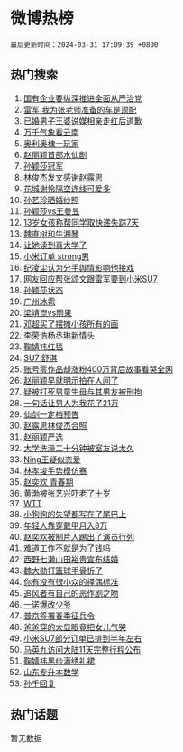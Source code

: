 # 微博热榜

`最后更新时间：2024-03-31 17:09:39 +0800`

## 热门搜索

1. [国有企业要纵深推进全面从严治党](https://m.weibo.cn/search?containerid=100103type%3D1%26t%3D10%26q%3D%23%E5%9B%BD%E6%9C%89%E4%BC%81%E4%B8%9A%E8%A6%81%E7%BA%B5%E6%B7%B1%E6%8E%A8%E8%BF%9B%E5%85%A8%E9%9D%A2%E4%BB%8E%E4%B8%A5%E6%B2%BB%E5%85%9A%23&stream_entry_id=51&isnewpage=1&extparam=seat%3D1%26filter_type%3Drealtimehot%26c_type%3D51%26stream_entry_id%3D51%26pos%3D0%26q%3D%2523%25E5%259B%25BD%25E6%259C%2589%25E4%25BC%2581%25E4%25B8%259A%25E8%25A6%2581%25E7%25BA%25B5%25E6%25B7%25B1%25E6%258E%25A8%25E8%25BF%259B%25E5%2585%25A8%25E9%259D%25A2%25E4%25BB%258E%25E4%25B8%25A5%25E6%25B2%25BB%25E5%2585%259A%2523%26dgr%3D0%26cate%3D10103%26display_time%3D1711876178%26pre_seqid%3D171187617800902679692)
1. [雷军 我为张老师准备的车是顶配](https://m.weibo.cn/search?containerid=100103type%3D1%26t%3D10%26q%3D%E9%9B%B7%E5%86%9B+%E6%88%91%E4%B8%BA%E5%BC%A0%E8%80%81%E5%B8%88%E5%87%86%E5%A4%87%E7%9A%84%E8%BD%A6%E6%98%AF%E9%A1%B6%E9%85%8D&stream_entry_id=31&isnewpage=1&extparam=seat%3D1%26realpos%3D1%26band_rank%3D1%26pos%3D0%26c_type%3D31%26cate%3D5001%26lcate%3D5001%26stream_entry_id%3D31%26filter_type%3Drealtimehot%26q%3D%25E9%259B%25B7%25E5%2586%259B%2520%25E6%2588%2591%25E4%25B8%25BA%25E5%25BC%25A0%25E8%2580%2581%25E5%25B8%2588%25E5%2587%2586%25E5%25A4%2587%25E7%259A%2584%25E8%25BD%25A6%25E6%2598%25AF%25E9%25A1%25B6%25E9%2585%258D%26flag%3D2%26dgr%3D0%26display_time%3D1711876178%26pre_seqid%3D171187617800902679692)
1. [已婚男子王婆说媒相亲走红后道歉](https://m.weibo.cn/search?containerid=100103type%3D1%26t%3D10%26q%3D%23%E5%B7%B2%E5%A9%9A%E7%94%B7%E5%AD%90%E7%8E%8B%E5%A9%86%E8%AF%B4%E5%AA%92%E7%9B%B8%E4%BA%B2%E8%B5%B0%E7%BA%A2%E5%90%8E%E9%81%93%E6%AD%89%23&stream_entry_id=31&isnewpage=1&extparam=seat%3D1%26realpos%3D2%26band_rank%3D2%26pos%3D1%26c_type%3D31%26cate%3D5001%26lcate%3D5001%26stream_entry_id%3D31%26filter_type%3Drealtimehot%26q%3D%2523%25E5%25B7%25B2%25E5%25A9%259A%25E7%2594%25B7%25E5%25AD%2590%25E7%258E%258B%25E5%25A9%2586%25E8%25AF%25B4%25E5%25AA%2592%25E7%259B%25B8%25E4%25BA%25B2%25E8%25B5%25B0%25E7%25BA%25A2%25E5%2590%258E%25E9%2581%2593%25E6%25AD%2589%2523%26flag%3D2%26dgr%3D0%26display_time%3D1711876178%26pre_seqid%3D171187617800902679692)
1. [万千气象看云南](https://m.weibo.cn/search?containerid=100103type%3D1%26t%3D10%26q%3D%23%E4%B8%87%E5%8D%83%E6%B0%94%E8%B1%A1%E7%9C%8B%E4%BA%91%E5%8D%97%23&stream_entry_id=31&isnewpage=1&extparam=seat%3D1%26realpos%3D3%26band_rank%3D3%26pos%3D2%26c_type%3D31%26cate%3D5001%26lcate%3D5001%26stream_entry_id%3D31%26filter_type%3Drealtimehot%26q%3D%2523%25E4%25B8%2587%25E5%258D%2583%25E6%25B0%2594%25E8%25B1%25A1%25E7%259C%258B%25E4%25BA%2591%25E5%258D%2597%2523%26flag%3D0%26dgr%3D0%26display_time%3D1711876178%26pre_seqid%3D171187617800902679692)
1. [奥利奥棣一玩家](https://m.weibo.cn/search?containerid=100103type%3D1%26t%3D10%26q%3D%23%E5%A5%A5%E5%88%A9%E5%A5%A5%E6%A3%A3%E4%B8%80%E7%8E%A9%E5%AE%B6%23&stream_entry_id=31&isnewpage=1&extparam=seat%3D1%26band_rank%3D4%26pos%3D3%26c_type%3D31%26is_ad_pos%3D1%26topic_ad%3D1%26cate%3D5001%26lcate%3D5001%26stream_entry_id%3D31%26filter_type%3Drealtimehot%26q%3D%2523%25E5%25A5%25A5%25E5%2588%25A9%25E5%25A5%25A5%25E6%25A3%25A3%25E4%25B8%2580%25E7%258E%25A9%25E5%25AE%25B6%2523%26dgr%3D0%26adid%3D229725%26display_time%3D1711876178%26pre_seqid%3D171187617800902679692)
1. [赵丽颖首部水仙剧](https://m.weibo.cn/search?containerid=100103type%3D1%26t%3D10%26q%3D%23%E8%B5%B5%E4%B8%BD%E9%A2%96%E9%A6%96%E9%83%A8%E6%B0%B4%E4%BB%99%E5%89%A7%23&stream_entry_id=31&isnewpage=1&extparam=seat%3D1%26realpos%3D4%26band_rank%3D4%26pos%3D4%26c_type%3D31%26cate%3D5001%26lcate%3D5001%26stream_entry_id%3D31%26filter_type%3Drealtimehot%26q%3D%2523%25E8%25B5%25B5%25E4%25B8%25BD%25E9%25A2%2596%25E9%25A6%2596%25E9%2583%25A8%25E6%25B0%25B4%25E4%25BB%2599%25E5%2589%25A7%2523%26flag%3D1%26dgr%3D0%26display_time%3D1711876178%26pre_seqid%3D171187617800902679692)
1. [孙颖莎冠军](https://m.weibo.cn/search?containerid=100103type%3D1%26t%3D10%26q%3D%23%E5%AD%99%E9%A2%96%E8%8E%8E%E5%86%A0%E5%86%9B%23&stream_entry_id=31&isnewpage=1&extparam=seat%3D1%26realpos%3D5%26band_rank%3D5%26pos%3D5%26c_type%3D31%26cate%3D5001%26lcate%3D5001%26stream_entry_id%3D31%26filter_type%3Drealtimehot%26q%3D%2523%25E5%25AD%2599%25E9%25A2%2596%25E8%258E%258E%25E5%2586%25A0%25E5%2586%259B%2523%26flag%3D1%26dgr%3D0%26display_time%3D1711876178%26pre_seqid%3D171187617800902679692)
1. [林俊杰发文感谢赵露思](https://m.weibo.cn/search?containerid=100103type%3D1%26t%3D10%26q%3D%23%E6%9E%97%E4%BF%8A%E6%9D%B0%E5%8F%91%E6%96%87%E6%84%9F%E8%B0%A2%E8%B5%B5%E9%9C%B2%E6%80%9D%23&stream_entry_id=31&isnewpage=1&extparam=seat%3D1%26realpos%3D6%26band_rank%3D6%26pos%3D6%26c_type%3D31%26cate%3D5001%26lcate%3D5001%26stream_entry_id%3D31%26filter_type%3Drealtimehot%26q%3D%2523%25E6%259E%2597%25E4%25BF%258A%25E6%259D%25B0%25E5%258F%2591%25E6%2596%2587%25E6%2584%259F%25E8%25B0%25A2%25E8%25B5%25B5%25E9%259C%25B2%25E6%2580%259D%2523%26flag%3D1%26dgr%3D0%26display_time%3D1711876178%26pre_seqid%3D171187617800902679692)
1. [花城谢怜隔空连线可爱多](https://m.weibo.cn/search?containerid=100103type%3D1%26t%3D10%26q%3D%23%E8%8A%B1%E5%9F%8E%E8%B0%A2%E6%80%9C%E9%9A%94%E7%A9%BA%E8%BF%9E%E7%BA%BF%E5%8F%AF%E7%88%B1%E5%A4%9A%23&stream_entry_id=31&isnewpage=1&extparam=seat%3D1%26band_rank%3D7%26pos%3D7%26c_type%3D31%26is_ad_pos%3D1%26topic_ad%3D1%26cate%3D5001%26lcate%3D5001%26stream_entry_id%3D31%26filter_type%3Drealtimehot%26q%3D%2523%25E8%258A%25B1%25E5%259F%258E%25E8%25B0%25A2%25E6%2580%259C%25E9%259A%2594%25E7%25A9%25BA%25E8%25BF%259E%25E7%25BA%25BF%25E5%258F%25AF%25E7%2588%25B1%25E5%25A4%259A%2523%26dgr%3D0%26adid%3D229724%26display_time%3D1711876178%26pre_seqid%3D171187617800902679692)
1. [孙艺珍晒婚纱照](https://m.weibo.cn/search?containerid=100103type%3D1%26t%3D10%26q%3D%23%E5%AD%99%E8%89%BA%E7%8F%8D%E6%99%92%E5%A9%9A%E7%BA%B1%E7%85%A7%23&stream_entry_id=31&isnewpage=1&extparam=seat%3D1%26realpos%3D7%26band_rank%3D7%26pos%3D8%26c_type%3D31%26cate%3D5001%26lcate%3D5001%26stream_entry_id%3D31%26filter_type%3Drealtimehot%26q%3D%2523%25E5%25AD%2599%25E8%2589%25BA%25E7%258F%258D%25E6%2599%2592%25E5%25A9%259A%25E7%25BA%25B1%25E7%2585%25A7%2523%26flag%3D1%26dgr%3D0%26display_time%3D1711876178%26pre_seqid%3D171187617800902679692)
1. [孙颖莎vs王曼昱](https://m.weibo.cn/search?containerid=100103type%3D1%26t%3D10%26q%3D%23%E5%AD%99%E9%A2%96%E8%8E%8Evs%E7%8E%8B%E6%9B%BC%E6%98%B1%23&stream_entry_id=31&isnewpage=1&extparam=seat%3D1%26realpos%3D8%26band_rank%3D8%26pos%3D9%26c_type%3D31%26cate%3D5001%26lcate%3D5001%26stream_entry_id%3D31%26filter_type%3Drealtimehot%26q%3D%2523%25E5%25AD%2599%25E9%25A2%2596%25E8%258E%258Evs%25E7%258E%258B%25E6%259B%25BC%25E6%2598%25B1%2523%26flag%3D1%26dgr%3D0%26display_time%3D1711876178%26pre_seqid%3D171187617800902679692)
1. [13岁女孩称帮同学取快递失踪7天](https://m.weibo.cn/search?containerid=100103type%3D1%26t%3D10%26q%3D%2313%E5%B2%81%E5%A5%B3%E5%AD%A9%E7%A7%B0%E5%B8%AE%E5%90%8C%E5%AD%A6%E5%8F%96%E5%BF%AB%E9%80%92%E5%A4%B1%E8%B8%AA7%E5%A4%A9%23&stream_entry_id=31&isnewpage=1&extparam=seat%3D1%26realpos%3D9%26band_rank%3D9%26pos%3D10%26c_type%3D31%26cate%3D5001%26lcate%3D5001%26stream_entry_id%3D31%26filter_type%3Drealtimehot%26q%3D%252313%25E5%25B2%2581%25E5%25A5%25B3%25E5%25AD%25A9%25E7%25A7%25B0%25E5%25B8%25AE%25E5%2590%258C%25E5%25AD%25A6%25E5%258F%2596%25E5%25BF%25AB%25E9%2580%2592%25E5%25A4%25B1%25E8%25B8%25AA7%25E5%25A4%25A9%2523%26flag%3D1%26dgr%3D0%26display_time%3D1711876178%26pre_seqid%3D171187617800902679692)
1. [魏直树和牛湘琴](https://m.weibo.cn/search?containerid=100103type%3D1%26t%3D10%26q%3D%E9%AD%8F%E7%9B%B4%E6%A0%91%E5%92%8C%E7%89%9B%E6%B9%98%E7%90%B4&stream_entry_id=31&isnewpage=1&extparam=seat%3D1%26realpos%3D10%26band_rank%3D10%26pos%3D11%26c_type%3D31%26cate%3D5001%26lcate%3D5001%26stream_entry_id%3D31%26filter_type%3Drealtimehot%26q%3D%25E9%25AD%258F%25E7%259B%25B4%25E6%25A0%2591%25E5%2592%258C%25E7%2589%259B%25E6%25B9%2598%25E7%2590%25B4%26flag%3D1%26dgr%3D0%26display_time%3D1711876178%26pre_seqid%3D171187617800902679692)
1. [让她读到真大学了](https://m.weibo.cn/search?containerid=100103type%3D1%26t%3D10%26q%3D%E8%AE%A9%E5%A5%B9%E8%AF%BB%E5%88%B0%E7%9C%9F%E5%A4%A7%E5%AD%A6%E4%BA%86&stream_entry_id=31&isnewpage=1&extparam=seat%3D1%26realpos%3D11%26band_rank%3D11%26pos%3D12%26c_type%3D31%26cate%3D5001%26lcate%3D5001%26stream_entry_id%3D31%26filter_type%3Drealtimehot%26q%3D%25E8%25AE%25A9%25E5%25A5%25B9%25E8%25AF%25BB%25E5%2588%25B0%25E7%259C%259F%25E5%25A4%25A7%25E5%25AD%25A6%25E4%25BA%2586%26flag%3D0%26dgr%3D0%26display_time%3D1711876178%26pre_seqid%3D171187617800902679692)
1. [小米订单 strong男](https://m.weibo.cn/search?containerid=100103type%3D1%26t%3D10%26q%3D%E5%B0%8F%E7%B1%B3%E8%AE%A2%E5%8D%95+strong%E7%94%B7&stream_entry_id=31&isnewpage=1&extparam=seat%3D1%26realpos%3D12%26band_rank%3D12%26pos%3D13%26c_type%3D31%26cate%3D5001%26lcate%3D5001%26stream_entry_id%3D31%26filter_type%3Drealtimehot%26q%3D%25E5%25B0%258F%25E7%25B1%25B3%25E8%25AE%25A2%25E5%258D%2595%2520strong%25E7%2594%25B7%26flag%3D0%26dgr%3D0%26display_time%3D1711876178%26pre_seqid%3D171187617800902679692)
1. [纪凌尘认为分手舆情影响他接戏](https://m.weibo.cn/search?containerid=100103type%3D1%26t%3D10%26q%3D%23%E7%BA%AA%E5%87%8C%E5%B0%98%E8%AE%A4%E4%B8%BA%E5%88%86%E6%89%8B%E8%88%86%E6%83%85%E5%BD%B1%E5%93%8D%E4%BB%96%E6%8E%A5%E6%88%8F%23&stream_entry_id=31&isnewpage=1&extparam=seat%3D1%26realpos%3D13%26band_rank%3D13%26pos%3D14%26c_type%3D31%26cate%3D5001%26lcate%3D5001%26stream_entry_id%3D31%26filter_type%3Drealtimehot%26q%3D%2523%25E7%25BA%25AA%25E5%2587%258C%25E5%25B0%2598%25E8%25AE%25A4%25E4%25B8%25BA%25E5%2588%2586%25E6%2589%258B%25E8%2588%2586%25E6%2583%2585%25E5%25BD%25B1%25E5%2593%258D%25E4%25BB%2596%25E6%258E%25A5%25E6%2588%258F%2523%26flag%3D2%26dgr%3D0%26display_time%3D1711876178%26pre_seqid%3D171187617800902679692)
1. [网友回应帮张颂文跟雷军要到小米SU7](https://m.weibo.cn/search?containerid=100103type%3D1%26t%3D10%26q%3D%23%E7%BD%91%E5%8F%8B%E5%9B%9E%E5%BA%94%E5%B8%AE%E5%BC%A0%E9%A2%82%E6%96%87%E8%B7%9F%E9%9B%B7%E5%86%9B%E8%A6%81%E5%88%B0%E5%B0%8F%E7%B1%B3SU7%23&stream_entry_id=31&isnewpage=1&extparam=seat%3D1%26realpos%3D14%26band_rank%3D14%26pos%3D15%26c_type%3D31%26cate%3D5001%26lcate%3D5001%26stream_entry_id%3D31%26filter_type%3Drealtimehot%26q%3D%2523%25E7%25BD%2591%25E5%258F%258B%25E5%259B%259E%25E5%25BA%2594%25E5%25B8%25AE%25E5%25BC%25A0%25E9%25A2%2582%25E6%2596%2587%25E8%25B7%259F%25E9%259B%25B7%25E5%2586%259B%25E8%25A6%2581%25E5%2588%25B0%25E5%25B0%258F%25E7%25B1%25B3SU7%2523%26flag%3D1%26dgr%3D0%26display_time%3D1711876178%26pre_seqid%3D171187617800902679692)
1. [孙颖莎状态](https://m.weibo.cn/search?containerid=100103type%3D1%26t%3D10%26q%3D%23%E5%AD%99%E9%A2%96%E8%8E%8E%E7%8A%B6%E6%80%81%23&stream_entry_id=31&isnewpage=1&extparam=seat%3D1%26realpos%3D15%26band_rank%3D15%26pos%3D16%26c_type%3D31%26cate%3D5001%26lcate%3D5001%26stream_entry_id%3D31%26filter_type%3Drealtimehot%26q%3D%2523%25E5%25AD%2599%25E9%25A2%2596%25E8%258E%258E%25E7%258A%25B6%25E6%2580%2581%2523%26flag%3D1%26dgr%3D0%26display_time%3D1711876178%26pre_seqid%3D171187617800902679692)
1. [广州冰雹](https://m.weibo.cn/search?containerid=100103type%3D1%26t%3D10%26q%3D%E5%B9%BF%E5%B7%9E%E5%86%B0%E9%9B%B9&stream_entry_id=31&isnewpage=1&extparam=seat%3D1%26realpos%3D16%26band_rank%3D16%26pos%3D17%26c_type%3D31%26cate%3D5001%26lcate%3D5001%26stream_entry_id%3D31%26filter_type%3Drealtimehot%26q%3D%25E5%25B9%25BF%25E5%25B7%259E%25E5%2586%25B0%25E9%259B%25B9%26flag%3D1%26dgr%3D0%26display_time%3D1711876178%26pre_seqid%3D171187617800902679692)
1. [梁靖崑vs雨果](https://m.weibo.cn/search?containerid=100103type%3D1%26t%3D10%26q%3D%23%E6%A2%81%E9%9D%96%E5%B4%91vs%E9%9B%A8%E6%9E%9C%23&stream_entry_id=31&isnewpage=1&extparam=seat%3D1%26realpos%3D17%26band_rank%3D17%26pos%3D18%26c_type%3D31%26cate%3D5001%26lcate%3D5001%26stream_entry_id%3D31%26filter_type%3Drealtimehot%26q%3D%2523%25E6%25A2%2581%25E9%259D%2596%25E5%25B4%2591vs%25E9%259B%25A8%25E6%259E%259C%2523%26flag%3D1%26dgr%3D0%26display_time%3D1711876178%26pre_seqid%3D171187617800902679692)
1. [邓超买了摆摊小孩所有的画](https://m.weibo.cn/search?containerid=100103type%3D1%26t%3D10%26q%3D%23%E9%82%93%E8%B6%85%E4%B9%B0%E4%BA%86%E6%91%86%E6%91%8A%E5%B0%8F%E5%AD%A9%E6%89%80%E6%9C%89%E7%9A%84%E7%94%BB%23&stream_entry_id=31&isnewpage=1&extparam=seat%3D1%26realpos%3D18%26band_rank%3D18%26pos%3D19%26c_type%3D31%26cate%3D5001%26lcate%3D5001%26stream_entry_id%3D31%26filter_type%3Drealtimehot%26q%3D%2523%25E9%2582%2593%25E8%25B6%2585%25E4%25B9%25B0%25E4%25BA%2586%25E6%2591%2586%25E6%2591%258A%25E5%25B0%258F%25E5%25AD%25A9%25E6%2589%2580%25E6%259C%2589%25E7%259A%2584%25E7%2594%25BB%2523%26flag%3D0%26dgr%3D0%26display_time%3D1711876178%26pre_seqid%3D171187617800902679692)
1. [李荣浩杨丞琳新情头](https://m.weibo.cn/search?containerid=100103type%3D1%26t%3D10%26q%3D%23%E6%9D%8E%E8%8D%A3%E6%B5%A9%E6%9D%A8%E4%B8%9E%E7%90%B3%E6%96%B0%E6%83%85%E5%A4%B4%23&stream_entry_id=31&isnewpage=1&extparam=seat%3D1%26realpos%3D19%26band_rank%3D19%26pos%3D20%26c_type%3D31%26cate%3D5001%26lcate%3D5001%26stream_entry_id%3D31%26filter_type%3Drealtimehot%26q%3D%2523%25E6%259D%258E%25E8%258D%25A3%25E6%25B5%25A9%25E6%259D%25A8%25E4%25B8%259E%25E7%2590%25B3%25E6%2596%25B0%25E6%2583%2585%25E5%25A4%25B4%2523%26flag%3D0%26dgr%3D0%26display_time%3D1711876178%26pre_seqid%3D171187617800902679692)
1. [鞠婧祎红毯](https://m.weibo.cn/search?containerid=100103type%3D1%26t%3D10%26q%3D%E9%9E%A0%E5%A9%A7%E7%A5%8E%E7%BA%A2%E6%AF%AF&stream_entry_id=31&isnewpage=1&extparam=seat%3D1%26realpos%3D20%26band_rank%3D20%26pos%3D21%26c_type%3D31%26cate%3D5001%26lcate%3D5001%26stream_entry_id%3D31%26filter_type%3Drealtimehot%26q%3D%25E9%259E%25A0%25E5%25A9%25A7%25E7%25A5%258E%25E7%25BA%25A2%25E6%25AF%25AF%26flag%3D0%26dgr%3D0%26display_time%3D1711876178%26pre_seqid%3D171187617800902679692)
1. [SU7 舒淇](https://m.weibo.cn/search?containerid=100103type%3D1%26t%3D10%26q%3DSU7+%E8%88%92%E6%B7%87&stream_entry_id=31&isnewpage=1&extparam=seat%3D1%26realpos%3D21%26band_rank%3D21%26pos%3D22%26c_type%3D31%26cate%3D5001%26lcate%3D5001%26stream_entry_id%3D31%26filter_type%3Drealtimehot%26q%3DSU7%2520%25E8%2588%2592%25E6%25B7%2587%26flag%3D1%26dgr%3D0%26display_time%3D1711876178%26pre_seqid%3D171187617800902679692)
1. [账号零作品却涨粉400万背后故事看哭全网](https://m.weibo.cn/search?containerid=100103type%3D1%26t%3D10%26q%3D%23%E8%B4%A6%E5%8F%B7%E9%9B%B6%E4%BD%9C%E5%93%81%E5%8D%B4%E6%B6%A8%E7%B2%89400%E4%B8%87%E8%83%8C%E5%90%8E%E6%95%85%E4%BA%8B%E7%9C%8B%E5%93%AD%E5%85%A8%E7%BD%91%23&stream_entry_id=31&isnewpage=1&extparam=seat%3D1%26realpos%3D22%26band_rank%3D22%26pos%3D23%26c_type%3D31%26cate%3D5001%26lcate%3D5001%26stream_entry_id%3D31%26filter_type%3Drealtimehot%26q%3D%2523%25E8%25B4%25A6%25E5%258F%25B7%25E9%259B%25B6%25E4%25BD%259C%25E5%2593%2581%25E5%258D%25B4%25E6%25B6%25A8%25E7%25B2%2589400%25E4%25B8%2587%25E8%2583%258C%25E5%2590%258E%25E6%2595%2585%25E4%25BA%258B%25E7%259C%258B%25E5%2593%25AD%25E5%2585%25A8%25E7%25BD%2591%2523%26flag%3D1%26dgr%3D0%26display_time%3D1711876178%26pre_seqid%3D171187617800902679692)
1. [赵丽颖早就明示拍在人间了](https://m.weibo.cn/search?containerid=100103type%3D1%26t%3D10%26q%3D%23%E8%B5%B5%E4%B8%BD%E9%A2%96%E6%97%A9%E5%B0%B1%E6%98%8E%E7%A4%BA%E6%8B%8D%E5%9C%A8%E4%BA%BA%E9%97%B4%E4%BA%86%23&stream_entry_id=31&isnewpage=1&extparam=seat%3D1%26realpos%3D23%26band_rank%3D23%26pos%3D24%26c_type%3D31%26cate%3D5001%26lcate%3D5001%26stream_entry_id%3D31%26filter_type%3Drealtimehot%26q%3D%2523%25E8%25B5%25B5%25E4%25B8%25BD%25E9%25A2%2596%25E6%2597%25A9%25E5%25B0%25B1%25E6%2598%258E%25E7%25A4%25BA%25E6%258B%258D%25E5%259C%25A8%25E4%25BA%25BA%25E9%2597%25B4%25E4%25BA%2586%2523%26flag%3D0%26dgr%3D0%26display_time%3D1711876178%26pre_seqid%3D171187617800902679692)
1. [疑被打死男童生母与其男友被刑拘](https://m.weibo.cn/search?containerid=100103type%3D1%26t%3D10%26q%3D%23%E7%96%91%E8%A2%AB%E6%89%93%E6%AD%BB%E7%94%B7%E7%AB%A5%E7%94%9F%E6%AF%8D%E4%B8%8E%E5%85%B6%E7%94%B7%E5%8F%8B%E8%A2%AB%E5%88%91%E6%8B%98%23&stream_entry_id=31&isnewpage=1&extparam=seat%3D1%26realpos%3D24%26band_rank%3D24%26pos%3D25%26c_type%3D31%26cate%3D5001%26lcate%3D5001%26stream_entry_id%3D31%26filter_type%3Drealtimehot%26q%3D%2523%25E7%2596%2591%25E8%25A2%25AB%25E6%2589%2593%25E6%25AD%25BB%25E7%2594%25B7%25E7%25AB%25A5%25E7%2594%259F%25E6%25AF%258D%25E4%25B8%258E%25E5%2585%25B6%25E7%2594%25B7%25E5%258F%258B%25E8%25A2%25AB%25E5%2588%2591%25E6%258B%2598%2523%26flag%3D0%26dgr%3D0%26display_time%3D1711876178%26pre_seqid%3D171187617800902679692)
1. [一句话让男人为我花了21万](https://m.weibo.cn/search?containerid=100103type%3D1%26t%3D10%26q%3D%23%E4%B8%80%E5%8F%A5%E8%AF%9D%E8%AE%A9%E7%94%B7%E4%BA%BA%E4%B8%BA%E6%88%91%E8%8A%B1%E4%BA%8621%E4%B8%87%23&stream_entry_id=31&isnewpage=1&extparam=seat%3D1%26realpos%3D25%26band_rank%3D25%26pos%3D26%26c_type%3D31%26cate%3D5001%26lcate%3D5001%26stream_entry_id%3D31%26filter_type%3Drealtimehot%26q%3D%2523%25E4%25B8%2580%25E5%258F%25A5%25E8%25AF%259D%25E8%25AE%25A9%25E7%2594%25B7%25E4%25BA%25BA%25E4%25B8%25BA%25E6%2588%2591%25E8%258A%25B1%25E4%25BA%258621%25E4%25B8%2587%2523%26flag%3D0%26dgr%3D0%26display_time%3D1711876178%26pre_seqid%3D171187617800902679692)
1. [仙剑一定档预告](https://m.weibo.cn/search?containerid=100103type%3D1%26t%3D10%26q%3D%23%E4%BB%99%E5%89%91%E4%B8%80%E5%AE%9A%E6%A1%A3%E9%A2%84%E5%91%8A%23&stream_entry_id=31&isnewpage=1&extparam=seat%3D1%26realpos%3D26%26band_rank%3D26%26pos%3D27%26c_type%3D31%26cate%3D5001%26lcate%3D5001%26stream_entry_id%3D31%26filter_type%3Drealtimehot%26q%3D%2523%25E4%25BB%2599%25E5%2589%2591%25E4%25B8%2580%25E5%25AE%259A%25E6%25A1%25A3%25E9%25A2%2584%25E5%2591%258A%2523%26flag%3D1%26dgr%3D0%26display_time%3D1711876178%26pre_seqid%3D171187617800902679692)
1. [赵露思林俊杰合照](https://m.weibo.cn/search?containerid=100103type%3D1%26t%3D10%26q%3D%23%E8%B5%B5%E9%9C%B2%E6%80%9D%E6%9E%97%E4%BF%8A%E6%9D%B0%E5%90%88%E7%85%A7%23&stream_entry_id=31&isnewpage=1&extparam=seat%3D1%26realpos%3D27%26band_rank%3D27%26pos%3D28%26c_type%3D31%26cate%3D5001%26lcate%3D5001%26stream_entry_id%3D31%26filter_type%3Drealtimehot%26q%3D%2523%25E8%25B5%25B5%25E9%259C%25B2%25E6%2580%259D%25E6%259E%2597%25E4%25BF%258A%25E6%259D%25B0%25E5%2590%2588%25E7%2585%25A7%2523%26flag%3D0%26dgr%3D0%26display_time%3D1711876178%26pre_seqid%3D171187617800902679692)
1. [赵丽颖严选](https://m.weibo.cn/search?containerid=100103type%3D1%26t%3D10%26q%3D%23%E8%B5%B5%E4%B8%BD%E9%A2%96%E4%B8%A5%E9%80%89%23&stream_entry_id=31&isnewpage=1&extparam=seat%3D1%26realpos%3D28%26band_rank%3D28%26pos%3D29%26c_type%3D31%26cate%3D5001%26lcate%3D5001%26stream_entry_id%3D31%26filter_type%3Drealtimehot%26q%3D%2523%25E8%25B5%25B5%25E4%25B8%25BD%25E9%25A2%2596%25E4%25B8%25A5%25E9%2580%2589%2523%26flag%3D1%26dgr%3D0%26display_time%3D1711876178%26pre_seqid%3D171187617800902679692)
1. [大学洗澡二十分钟被室友说太久](https://m.weibo.cn/search?containerid=100103type%3D1%26t%3D10%26q%3D%23%E5%A4%A7%E5%AD%A6%E6%B4%97%E6%BE%A1%E4%BA%8C%E5%8D%81%E5%88%86%E9%92%9F%E8%A2%AB%E5%AE%A4%E5%8F%8B%E8%AF%B4%E5%A4%AA%E4%B9%85%23&stream_entry_id=31&isnewpage=1&extparam=seat%3D1%26realpos%3D29%26band_rank%3D29%26pos%3D30%26c_type%3D31%26cate%3D5001%26lcate%3D5001%26stream_entry_id%3D31%26filter_type%3Drealtimehot%26q%3D%2523%25E5%25A4%25A7%25E5%25AD%25A6%25E6%25B4%2597%25E6%25BE%25A1%25E4%25BA%258C%25E5%258D%2581%25E5%2588%2586%25E9%2592%259F%25E8%25A2%25AB%25E5%25AE%25A4%25E5%258F%258B%25E8%25AF%25B4%25E5%25A4%25AA%25E4%25B9%2585%2523%26flag%3D0%26dgr%3D0%26display_time%3D1711876178%26pre_seqid%3D171187617800902679692)
1. [Ning王疑似恋爱](https://m.weibo.cn/search?containerid=100103type%3D1%26t%3D10%26q%3D%23Ning%E7%8E%8B%E7%96%91%E4%BC%BC%E6%81%8B%E7%88%B1%23&stream_entry_id=31&isnewpage=1&extparam=seat%3D1%26realpos%3D30%26band_rank%3D30%26pos%3D31%26c_type%3D31%26cate%3D5001%26lcate%3D5001%26stream_entry_id%3D31%26filter_type%3Drealtimehot%26q%3D%2523Ning%25E7%258E%258B%25E7%2596%2591%25E4%25BC%25BC%25E6%2581%258B%25E7%2588%25B1%2523%26flag%3D0%26dgr%3D0%26display_time%3D1711876178%26pre_seqid%3D171187617800902679692)
1. [林孝埈手势模仿赛](https://m.weibo.cn/search?containerid=100103type%3D1%26t%3D10%26q%3D%E6%9E%97%E5%AD%9D%E5%9F%88%E6%89%8B%E5%8A%BF%E6%A8%A1%E4%BB%BF%E8%B5%9B&stream_entry_id=31&isnewpage=1&extparam=seat%3D1%26realpos%3D31%26band_rank%3D31%26pos%3D32%26c_type%3D31%26cate%3D5001%26lcate%3D5001%26stream_entry_id%3D31%26filter_type%3Drealtimehot%26q%3D%25E6%259E%2597%25E5%25AD%259D%25E5%259F%2588%25E6%2589%258B%25E5%258A%25BF%25E6%25A8%25A1%25E4%25BB%25BF%25E8%25B5%259B%26flag%3D1%26dgr%3D0%26display_time%3D1711876178%26pre_seqid%3D171187617800902679692)
1. [赵奕欢 青春期](https://m.weibo.cn/search?containerid=100103type%3D1%26t%3D10%26q%3D%E8%B5%B5%E5%A5%95%E6%AC%A2+%E9%9D%92%E6%98%A5%E6%9C%9F&stream_entry_id=31&isnewpage=1&extparam=seat%3D1%26realpos%3D32%26band_rank%3D32%26pos%3D33%26c_type%3D31%26cate%3D5001%26lcate%3D5001%26stream_entry_id%3D31%26filter_type%3Drealtimehot%26q%3D%25E8%25B5%25B5%25E5%25A5%2595%25E6%25AC%25A2%2520%25E9%259D%2592%25E6%2598%25A5%25E6%259C%259F%26flag%3D1%26dgr%3D0%26display_time%3D1711876178%26pre_seqid%3D171187617800902679692)
1. [黄渤被张艺兴吓老了十岁](https://m.weibo.cn/search?containerid=100103type%3D1%26t%3D10%26q%3D%23%E9%BB%84%E6%B8%A4%E8%A2%AB%E5%BC%A0%E8%89%BA%E5%85%B4%E5%90%93%E8%80%81%E4%BA%86%E5%8D%81%E5%B2%81%23&stream_entry_id=31&isnewpage=1&extparam=seat%3D1%26realpos%3D33%26band_rank%3D33%26pos%3D34%26c_type%3D31%26cate%3D5001%26lcate%3D5001%26stream_entry_id%3D31%26filter_type%3Drealtimehot%26q%3D%2523%25E9%25BB%2584%25E6%25B8%25A4%25E8%25A2%25AB%25E5%25BC%25A0%25E8%2589%25BA%25E5%2585%25B4%25E5%2590%2593%25E8%2580%2581%25E4%25BA%2586%25E5%258D%2581%25E5%25B2%2581%2523%26flag%3D1%26dgr%3D0%26display_time%3D1711876178%26pre_seqid%3D171187617800902679692)
1. [WTT](https://m.weibo.cn/search?containerid=100103type%3D1%26t%3D10%26q%3DWTT&stream_entry_id=31&isnewpage=1&extparam=seat%3D1%26realpos%3D34%26band_rank%3D34%26pos%3D35%26c_type%3D31%26cate%3D5001%26lcate%3D5001%26stream_entry_id%3D31%26filter_type%3Drealtimehot%26q%3DWTT%26flag%3D1%26dgr%3D0%26display_time%3D1711876178%26pre_seqid%3D171187617800902679692)
1. [小狗狗的失望都写在了尾巴上](https://m.weibo.cn/search?containerid=100103type%3D1%26t%3D10%26q%3D%E5%B0%8F%E7%8B%97%E7%8B%97%E7%9A%84%E5%A4%B1%E6%9C%9B%E9%83%BD%E5%86%99%E5%9C%A8%E4%BA%86%E5%B0%BE%E5%B7%B4%E4%B8%8A&stream_entry_id=31&isnewpage=1&extparam=seat%3D1%26realpos%3D35%26band_rank%3D35%26pos%3D36%26c_type%3D31%26cate%3D5001%26lcate%3D5001%26stream_entry_id%3D31%26filter_type%3Drealtimehot%26q%3D%25E5%25B0%258F%25E7%258B%2597%25E7%258B%2597%25E7%259A%2584%25E5%25A4%25B1%25E6%259C%259B%25E9%2583%25BD%25E5%2586%2599%25E5%259C%25A8%25E4%25BA%2586%25E5%25B0%25BE%25E5%25B7%25B4%25E4%25B8%258A%26flag%3D1%26dgr%3D0%26display_time%3D1711876178%26pre_seqid%3D171187617800902679692)
1. [年轻人靠穿戴甲月入8万](https://m.weibo.cn/search?containerid=100103type%3D1%26t%3D10%26q%3D%23%E5%B9%B4%E8%BD%BB%E4%BA%BA%E9%9D%A0%E7%A9%BF%E6%88%B4%E7%94%B2%E6%9C%88%E5%85%A58%E4%B8%87%23&stream_entry_id=31&isnewpage=1&extparam=seat%3D1%26realpos%3D36%26band_rank%3D36%26pos%3D37%26c_type%3D31%26cate%3D5001%26lcate%3D5001%26stream_entry_id%3D31%26filter_type%3Drealtimehot%26q%3D%2523%25E5%25B9%25B4%25E8%25BD%25BB%25E4%25BA%25BA%25E9%259D%25A0%25E7%25A9%25BF%25E6%2588%25B4%25E7%2594%25B2%25E6%259C%2588%25E5%2585%25A58%25E4%25B8%2587%2523%26flag%3D0%26dgr%3D0%26display_time%3D1711876178%26pre_seqid%3D171187617800902679692)
1. [赵奕欢被制片人踢出了演员行列](https://m.weibo.cn/search?containerid=100103type%3D1%26t%3D10%26q%3D%23%E8%B5%B5%E5%A5%95%E6%AC%A2%E8%A2%AB%E5%88%B6%E7%89%87%E4%BA%BA%E8%B8%A2%E5%87%BA%E4%BA%86%E6%BC%94%E5%91%98%E8%A1%8C%E5%88%97%23&stream_entry_id=31&isnewpage=1&extparam=seat%3D1%26realpos%3D37%26band_rank%3D37%26pos%3D38%26c_type%3D31%26cate%3D5001%26lcate%3D5001%26stream_entry_id%3D31%26filter_type%3Drealtimehot%26q%3D%2523%25E8%25B5%25B5%25E5%25A5%2595%25E6%25AC%25A2%25E8%25A2%25AB%25E5%2588%25B6%25E7%2589%2587%25E4%25BA%25BA%25E8%25B8%25A2%25E5%2587%25BA%25E4%25BA%2586%25E6%25BC%2594%25E5%2591%2598%25E8%25A1%258C%25E5%2588%2597%2523%26flag%3D0%26dgr%3D0%26display_time%3D1711876178%26pre_seqid%3D171187617800902679692)
1. [难道工作不就是为了钱吗](https://m.weibo.cn/search?containerid=100103type%3D1%26t%3D10%26q%3D%23%E9%9A%BE%E9%81%93%E5%B7%A5%E4%BD%9C%E4%B8%8D%E5%B0%B1%E6%98%AF%E4%B8%BA%E4%BA%86%E9%92%B1%E5%90%97%23&stream_entry_id=31&isnewpage=1&extparam=seat%3D1%26realpos%3D38%26band_rank%3D38%26pos%3D39%26c_type%3D31%26cate%3D5001%26lcate%3D5001%26stream_entry_id%3D31%26filter_type%3Drealtimehot%26q%3D%2523%25E9%259A%25BE%25E9%2581%2593%25E5%25B7%25A5%25E4%25BD%259C%25E4%25B8%258D%25E5%25B0%25B1%25E6%2598%25AF%25E4%25B8%25BA%25E4%25BA%2586%25E9%2592%25B1%25E5%2590%2597%2523%26flag%3D1%26dgr%3D0%26display_time%3D1711876178%26pre_seqid%3D171187617800902679692)
1. [西野七濑山田裕贵宣布结婚](https://m.weibo.cn/search?containerid=100103type%3D1%26t%3D10%26q%3D%23%E8%A5%BF%E9%87%8E%E4%B8%83%E6%BF%91%E5%B1%B1%E7%94%B0%E8%A3%95%E8%B4%B5%E5%AE%A3%E5%B8%83%E7%BB%93%E5%A9%9A%23&stream_entry_id=31&isnewpage=1&extparam=seat%3D1%26realpos%3D39%26band_rank%3D39%26pos%3D40%26c_type%3D31%26cate%3D5001%26lcate%3D5001%26stream_entry_id%3D31%26filter_type%3Drealtimehot%26q%3D%2523%25E8%25A5%25BF%25E9%2587%258E%25E4%25B8%2583%25E6%25BF%2591%25E5%25B1%25B1%25E7%2594%25B0%25E8%25A3%2595%25E8%25B4%25B5%25E5%25AE%25A3%25E5%25B8%2583%25E7%25BB%2593%25E5%25A9%259A%2523%26flag%3D1%26dgr%3D0%26display_time%3D1711876178%26pre_seqid%3D171187617800902679692)
1. [魏大勋打篮球手骨折了](https://m.weibo.cn/search?containerid=100103type%3D1%26t%3D10%26q%3D%23%E9%AD%8F%E5%A4%A7%E5%8B%8B%E6%89%93%E7%AF%AE%E7%90%83%E6%89%8B%E9%AA%A8%E6%8A%98%E4%BA%86%23&stream_entry_id=31&isnewpage=1&extparam=seat%3D1%26realpos%3D40%26band_rank%3D40%26pos%3D41%26c_type%3D31%26cate%3D5001%26lcate%3D5001%26stream_entry_id%3D31%26filter_type%3Drealtimehot%26q%3D%2523%25E9%25AD%258F%25E5%25A4%25A7%25E5%258B%258B%25E6%2589%2593%25E7%25AF%25AE%25E7%2590%2583%25E6%2589%258B%25E9%25AA%25A8%25E6%258A%2598%25E4%25BA%2586%2523%26flag%3D1%26dgr%3D0%26display_time%3D1711876178%26pre_seqid%3D171187617800902679692)
1. [你有没有很小众的择偶标准](https://m.weibo.cn/search?containerid=100103type%3D1%26t%3D10%26q%3D%23%E4%BD%A0%E6%9C%89%E6%B2%A1%E6%9C%89%E5%BE%88%E5%B0%8F%E4%BC%97%E7%9A%84%E6%8B%A9%E5%81%B6%E6%A0%87%E5%87%86%23&stream_entry_id=31&isnewpage=1&extparam=seat%3D1%26realpos%3D41%26band_rank%3D41%26pos%3D42%26c_type%3D31%26cate%3D5001%26lcate%3D5001%26stream_entry_id%3D31%26filter_type%3Drealtimehot%26q%3D%2523%25E4%25BD%25A0%25E6%259C%2589%25E6%25B2%25A1%25E6%259C%2589%25E5%25BE%2588%25E5%25B0%258F%25E4%25BC%2597%25E7%259A%2584%25E6%258B%25A9%25E5%2581%25B6%25E6%25A0%2587%25E5%2587%2586%2523%26flag%3D1%26dgr%3D0%26display_time%3D1711876178%26pre_seqid%3D171187617800902679692)
1. [追风者有自己的恶作剧之吻](https://m.weibo.cn/search?containerid=100103type%3D1%26t%3D10%26q%3D%E8%BF%BD%E9%A3%8E%E8%80%85%E6%9C%89%E8%87%AA%E5%B7%B1%E7%9A%84%E6%81%B6%E4%BD%9C%E5%89%A7%E4%B9%8B%E5%90%BB&stream_entry_id=31&isnewpage=1&extparam=seat%3D1%26realpos%3D42%26band_rank%3D42%26pos%3D43%26c_type%3D31%26cate%3D5001%26lcate%3D5001%26stream_entry_id%3D31%26filter_type%3Drealtimehot%26q%3D%25E8%25BF%25BD%25E9%25A3%258E%25E8%2580%2585%25E6%259C%2589%25E8%2587%25AA%25E5%25B7%25B1%25E7%259A%2584%25E6%2581%25B6%25E4%25BD%259C%25E5%2589%25A7%25E4%25B9%258B%25E5%2590%25BB%26flag%3D1%26dgr%3D0%26display_time%3D1711876178%26pre_seqid%3D171187617800902679692)
1. [一诺爆改少爷](https://m.weibo.cn/search?containerid=100103type%3D1%26t%3D10%26q%3D%E4%B8%80%E8%AF%BA%E7%88%86%E6%94%B9%E5%B0%91%E7%88%B7&stream_entry_id=31&isnewpage=1&extparam=seat%3D1%26realpos%3D43%26band_rank%3D43%26pos%3D44%26c_type%3D31%26cate%3D5001%26lcate%3D5001%26stream_entry_id%3D31%26filter_type%3Drealtimehot%26q%3D%25E4%25B8%2580%25E8%25AF%25BA%25E7%2588%2586%25E6%2594%25B9%25E5%25B0%2591%25E7%2588%25B7%26flag%3D1%26dgr%3D0%26display_time%3D1711876178%26pre_seqid%3D171187617800902679692)
1. [普京签署春季征兵令](https://m.weibo.cn/search?containerid=100103type%3D1%26t%3D10%26q%3D%23%E6%99%AE%E4%BA%AC%E7%AD%BE%E7%BD%B2%E6%98%A5%E5%AD%A3%E5%BE%81%E5%85%B5%E4%BB%A4%23&stream_entry_id=31&isnewpage=1&extparam=seat%3D1%26realpos%3D44%26band_rank%3D44%26pos%3D45%26c_type%3D31%26cate%3D5001%26lcate%3D5001%26stream_entry_id%3D31%26filter_type%3Drealtimehot%26q%3D%2523%25E6%2599%25AE%25E4%25BA%25AC%25E7%25AD%25BE%25E7%25BD%25B2%25E6%2598%25A5%25E5%25AD%25A3%25E5%25BE%2581%25E5%2585%25B5%25E4%25BB%25A4%2523%26flag%3D1%26dgr%3D0%26display_time%3D1711876178%26pre_seqid%3D171187617800902679692)
1. [爸爸穿的太显眼竟把女儿气哭](https://m.weibo.cn/search?containerid=100103type%3D1%26t%3D10%26q%3D%23%E7%88%B8%E7%88%B8%E7%A9%BF%E7%9A%84%E5%A4%AA%E6%98%BE%E7%9C%BC%E7%AB%9F%E6%8A%8A%E5%A5%B3%E5%84%BF%E6%B0%94%E5%93%AD%23&stream_entry_id=31&isnewpage=1&extparam=seat%3D1%26realpos%3D45%26band_rank%3D45%26pos%3D46%26c_type%3D31%26cate%3D5001%26lcate%3D5001%26stream_entry_id%3D31%26filter_type%3Drealtimehot%26q%3D%2523%25E7%2588%25B8%25E7%2588%25B8%25E7%25A9%25BF%25E7%259A%2584%25E5%25A4%25AA%25E6%2598%25BE%25E7%259C%25BC%25E7%25AB%259F%25E6%258A%258A%25E5%25A5%25B3%25E5%2584%25BF%25E6%25B0%2594%25E5%2593%25AD%2523%26flag%3D0%26dgr%3D0%26display_time%3D1711876178%26pre_seqid%3D171187617800902679692)
1. [小米SU7部分订单已排到半年左右](https://m.weibo.cn/search?containerid=100103type%3D1%26t%3D10%26q%3D%23%E5%B0%8F%E7%B1%B3SU7%E9%83%A8%E5%88%86%E8%AE%A2%E5%8D%95%E5%B7%B2%E6%8E%92%E5%88%B0%E5%8D%8A%E5%B9%B4%E5%B7%A6%E5%8F%B3%23&stream_entry_id=31&isnewpage=1&extparam=seat%3D1%26realpos%3D46%26band_rank%3D46%26pos%3D47%26c_type%3D31%26cate%3D5001%26lcate%3D5001%26stream_entry_id%3D31%26filter_type%3Drealtimehot%26q%3D%2523%25E5%25B0%258F%25E7%25B1%25B3SU7%25E9%2583%25A8%25E5%2588%2586%25E8%25AE%25A2%25E5%258D%2595%25E5%25B7%25B2%25E6%258E%2592%25E5%2588%25B0%25E5%258D%258A%25E5%25B9%25B4%25E5%25B7%25A6%25E5%258F%25B3%2523%26flag%3D0%26dgr%3D0%26display_time%3D1711876178%26pre_seqid%3D171187617800902679692)
1. [马英九访问大陆11天完整行程公布](https://m.weibo.cn/search?containerid=100103type%3D1%26t%3D10%26q%3D%23%E9%A9%AC%E8%8B%B1%E4%B9%9D%E8%AE%BF%E9%97%AE%E5%A4%A7%E9%99%8611%E5%A4%A9%E5%AE%8C%E6%95%B4%E8%A1%8C%E7%A8%8B%E5%85%AC%E5%B8%83%23&stream_entry_id=31&isnewpage=1&extparam=seat%3D1%26realpos%3D47%26band_rank%3D47%26pos%3D48%26c_type%3D31%26cate%3D5001%26lcate%3D5001%26stream_entry_id%3D31%26filter_type%3Drealtimehot%26q%3D%2523%25E9%25A9%25AC%25E8%258B%25B1%25E4%25B9%259D%25E8%25AE%25BF%25E9%2597%25AE%25E5%25A4%25A7%25E9%2599%258611%25E5%25A4%25A9%25E5%25AE%258C%25E6%2595%25B4%25E8%25A1%258C%25E7%25A8%258B%25E5%2585%25AC%25E5%25B8%2583%2523%26flag%3D0%26dgr%3D0%26display_time%3D1711876178%26pre_seqid%3D171187617800902679692)
1. [鞠婧祎黑纱满绣礼裙](https://m.weibo.cn/search?containerid=100103type%3D1%26t%3D10%26q%3D%23%E9%9E%A0%E5%A9%A7%E7%A5%8E%E9%BB%91%E7%BA%B1%E6%BB%A1%E7%BB%A3%E7%A4%BC%E8%A3%99%23&stream_entry_id=31&isnewpage=1&extparam=seat%3D1%26realpos%3D48%26band_rank%3D48%26pos%3D49%26c_type%3D31%26cate%3D5001%26lcate%3D5001%26stream_entry_id%3D31%26filter_type%3Drealtimehot%26q%3D%2523%25E9%259E%25A0%25E5%25A9%25A7%25E7%25A5%258E%25E9%25BB%2591%25E7%25BA%25B1%25E6%25BB%25A1%25E7%25BB%25A3%25E7%25A4%25BC%25E8%25A3%2599%2523%26flag%3D1%26dgr%3D0%26display_time%3D1711876178%26pre_seqid%3D171187617800902679692)
1. [山东专升本数学](https://m.weibo.cn/search?containerid=100103type%3D1%26t%3D10%26q%3D%E5%B1%B1%E4%B8%9C%E4%B8%93%E5%8D%87%E6%9C%AC%E6%95%B0%E5%AD%A6&stream_entry_id=31&isnewpage=1&extparam=seat%3D1%26realpos%3D49%26band_rank%3D49%26pos%3D50%26c_type%3D31%26cate%3D5001%26lcate%3D5001%26stream_entry_id%3D31%26filter_type%3Drealtimehot%26q%3D%25E5%25B1%25B1%25E4%25B8%259C%25E4%25B8%2593%25E5%258D%2587%25E6%259C%25AC%25E6%2595%25B0%25E5%25AD%25A6%26flag%3D1%26dgr%3D0%26display_time%3D1711876178%26pre_seqid%3D171187617800902679692)
1. [孙千回复](https://m.weibo.cn/search?containerid=100103type%3D1%26t%3D10%26q%3D%23%E5%AD%99%E5%8D%83%E5%9B%9E%E5%A4%8D%23&stream_entry_id=31&isnewpage=1&extparam=seat%3D1%26realpos%3D50%26band_rank%3D50%26pos%3D51%26c_type%3D31%26cate%3D5001%26lcate%3D5001%26stream_entry_id%3D31%26filter_type%3Drealtimehot%26q%3D%2523%25E5%25AD%2599%25E5%258D%2583%25E5%259B%259E%25E5%25A4%258D%2523%26flag%3D0%26dgr%3D0%26display_time%3D1711876178%26pre_seqid%3D171187617800902679692)

## 热门话题

暂无数据
